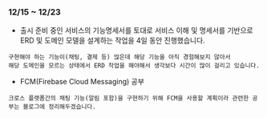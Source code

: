 ### 12/15 ~ 12/23
- 출시 준비 중인 서비스의 기능명세서를 토대로 서비스 이해 및 명세서를 기반으로 ERD 및 도메인 모델을 설계하는 작업을 4일 동안 진행했습니다.

```text
구현해야 하는 기능이(채팅, 결제 등) 많은데 해당 기능을 아직 경험해보지 않아서
해당 도메인을 모르는 상태에서 ERD 작업을 해야해서 생각보다 시간이 많이 걸리고 있습니다.
```

- FCM(Firebase Cloud Messaging) 공부 

```text 
크로스 플랫폼간의 채팅 기능(알림 포함)을 구현하기 위해 FCM을 사용할 계획이라 관련한 공부는 블로그에 정리해두겠습니다.
```

